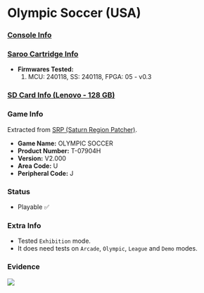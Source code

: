 # Olympic Soccer (USA)

### [Console Info](../../../../../Info/Consoles/VA13/README.md)

### [Saroo Cartridge Info](../../../../../Info/Cartridges/RetroGameParadiseStore/1.32F/README.md)

- <b>Firmwares Tested:</b>
  1. MCU: 240118, SS: 240118, FPGA: 05 - v0.3

### [SD Card Info (Lenovo - 128 GB)](../../../../../Info/SdCards/Lenovo/128GB/fat32/README.md)

### Game Info

Extracted from [SRP (Saturn Region Patcher)](https://segaxtreme.net/resources/saturn-region-patcher.81/download).

- <b>Game Name:</b> OLYMPIC SOCCER
- <b>Product Number:</b> T-07904H
- <b>Version:</b> V2.000
- <b>Area Code:</b> U
- <b>Peripheral Code:</b> J

### Status

- Playable :white_check_mark:

### Extra Info

- Tested `Exhibition` mode.
- It does need tests on `Arcade`, `Olympic`, `League` and `Demo` modes.

### Evidence

[![](https://img.youtube.com/vi/Ng_stTecmtk/0.jpg)](https://www.youtube.com/watch?v=Ng_stTecmtk)
